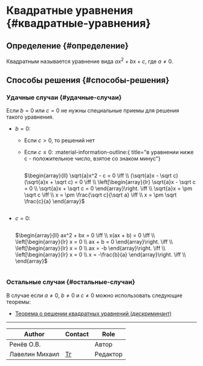 # Квадратные уравнения {#квадратные-уравнения}

## Определение {#определение}

Квадратным называется уравнение вида $ax^2 + bx + c$, где $a \neq 0$.

## Способы решения {#способы-решения}

### Удачные случаи {#удачные-случаи}

Если $b = 0$ или $с = 0$ не нужны специальные приемы для решения такого уравнения.

- $b = 0$: <br>
    - Если $c > 0$, то решений нет <br>

    - Если $c \le 0$: :material-information-outline:{ title="в уравнении ниже c - положительное число, взятое со знаком минус"} <br>

        <div style="overflow-x: auto; overflow-y: hidden" markdown="block">

        $\begin{array}{ll}
            \sqrt{a}x^2 - c = 0 \iff \\
            (\sqrt{a}x - \sqrt c)(\sqrt{a}x + \sqrt c) = 0 \iff \\
            \left[\begin{array}{lr}
                \sqrt{a}x - \sqrt c = 0 \\
                \sqrt{a}x + \sqrt c = 0
            \end{array}\right. \iff \\
            \sqrt{a}x = \pm \sqrt c \iff \\
            x = \pm \frac{\sqrt c}{\sqrt a} \iff \\
            x = \pm \sqrt \frac{c}{a}
        \end{array}$

        </div>

- $с = 0$: <br>

    <div style="overflow-x: auto; overflow-y: hidden" markdown="block">

    $\begin{array}{ll}
        ax^2 + bx = 0 \iff \\
        x(ax + b) = 0 \iff \\
        \left[\begin{array}{lr}
            x = 0  \\
            ax + b = 0
        \end{array}\right. \iff \\
        \left[\begin{array}{lr}
            x = 0  \\
            ax = -b
        \end{array}\right. \iff \\
        \left[\begin{array}{lr}
            x = 0  \\
            x = -\frac{b}{a}
        \end{array}\right. \iff \\
    \end{array}$

    </div>

### Остальные случаи {#остальные-случаи}

В случае если $a \neq 0$, $b \neq 0$ и $с \neq 0$ можно использовать следующие теоремы:

- [Теорема о решении квадратных уравнений (дискриминант)](./discriminant.md)

---
| Author         | Contact                       | Role     |
|----------------|-------------------------------|----------|
| Ренёв О.В.     |                               | Автор    |
| Лавелин Михаил | [Тг](https://t.me/mikhaillav) | Редактор |
